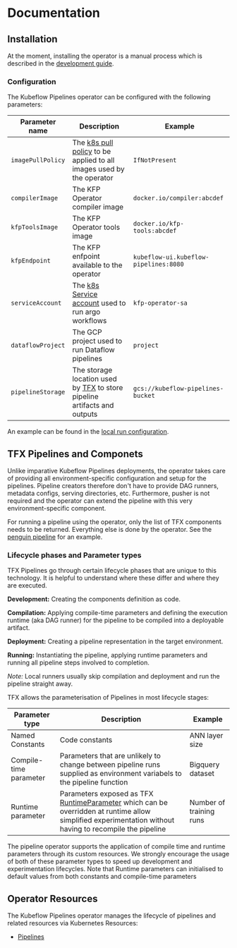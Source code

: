 # Documentation

## Installation
At the moment, installing the operator is a manual process which is described in the [development guide](./development/README.md).

### Configuration

The Kubeflow Pipelines operator can be configured with the following parameters:

| Parameter name | Description | Example |
| -- | -- | -- |
| `imagePullPolicy` | The [k8s pull policy](https://kubernetes.io/docs/concepts/containers/images/#image-pull-policy) to be applied to all images used by the operator | `IfNotPresent` |
| `compilerImage` | The KFP Operator compiler image | `docker.io/compiler:abcdef` |
| `kfpToolsImage` | The KFP Operator tools image | `docker.io/kfp-tools:abcdef` |
| `kfpEndpoint` | The KFP enfpoint available to the operator | `kubeflow-ui.kubeflow-pipelines:8080` |
| `serviceAccount` | The [k8s Service account](https://kubernetes.io/docs/tasks/configure-pod-container/configure-service-account/) used to run argo workflows | `kfp-operator-sa` |
| `dataflowProject` | The GCP project used to run Dataflow pipelines | `project` |
| `pipelineStorage` | The storage location used by [TFX](https://www.tensorflow.org/tfx/guide/build_tfx_pipeline) to store pipeline artifacts and outputs | `gcs://kubeflow-pipelines-bucket` | 

An example can be found in the [local run configuration](../config/manager/controller_manager_config.yaml).


## TFX Pipelines and Componets

Unlike imparative Kubeflow Pipelines deployments, the operator takes care of providing all environment-specific configuration and setup for the pipelines. Pipeline creators therefore don't have to provide DAG runners, metadata configs, serving directories, etc. Furthermore, pusher is not required and the operator can extend the pipeline with this very environment-specific component.

For running a pipeline using the operator, only the list of TFX components needs to be returned. Everything else is done by the operator. See the [penguin pipeline](../quickstart/penguin_pipeline/pipeline.py) for an example.

### Lifecycle phases and Parameter types

TFX Pipelines go through certain lifecycle phases that are unique to this technology. It is helpful to understand where these differ and where they are executed.

**Development:** Creating the components definition as code.

**Compilation:** Applying compile-time parameters and defining the execution runtime (aka DAG runner) for the pipeline to be compiled into a deployable artifact.

**Deployment:** Creating a pipeline representation in the target environment.

**Running:** Instantiating the pipeline, applying runtime parameters and running all pipeline steps involved to completion.

*Note:* Local runners usually skip compilation and deployment and run the pipeline straight away.

TFX allows the parameterisation of Pipelines in most lifecycle stages:

| Parameter type | Description | Example |
| --- | --- | --- |
| Named Constants | Code constants | ANN layer size |
| Compile-time parameter | Parameters that are unlikely to change between pipeline runs supplied as environment variabels to the pipeline function | Bigquery dataset |
| Runtime parameter | Parameters exposed as TFX [RuntimeParameter](https://www.tensorflow.org/tfx/api_docs/python/tfx/v1/dsl/experimental/RuntimeParameter?hl=en) which can be overridden at runtime allow simplified experimentation without having to recompile the pipeline | Number of training runs |

The pipeline operator supports the application of compile time and runtime parameters through its custom resources. We strongly encourage the usage of both of these parameter types to speed up development and experimentation lifecycles. Note that Runtime parameters can initialised to default values from both constants and compile-time parameters

## Operator Resources

The Kubeflow Pipelines operator manages the lifecycle of pipelines and related resources via Kubernetes Resources:

- [Pipelines](pipelines.md)